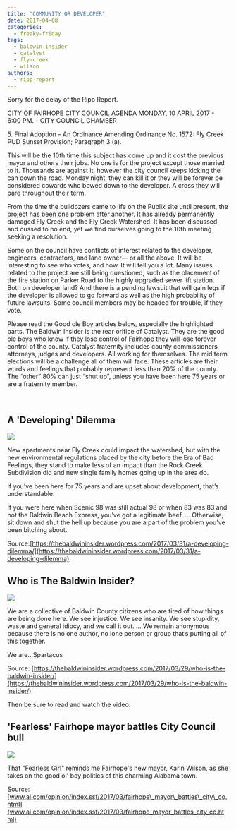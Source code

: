 ```yaml
---
title: "COMMUNITY OR DEVELOPER"
date: 2017-04-08
categories: 
  - freaky-friday
tags: 
  - baldwin-insider
  - catalyst
  - fly-creek
  - wilson
authors: 
  - ripp-report
---
```


Sorry for the delay of the Ripp Report.

CITY OF FAIRHOPE CITY COUNCIL AGENDA MONDAY, 10 APRIL 2017 - 6:00 PM. - CITY COUNCIL CHAMBER

5\. Final Adoption – An Ordinance Amending Ordinance No. 1572: Fly Creek PUD Sunset Provision; Paragraph 3 (a).

This will be the 10th time this subject has come up and it cost the previous mayor and others their jobs. No one is for the project except those married to it. Thousands are against it, however the city council keeps kicking the can down the road. Monday night, they can kill it or they will be forever be considered cowards who bowed down to the developer. A cross they will bare throughout their term.

From the time the bulldozers came to life on the Publix site until present, the project has been one problem after another. It has already permanently damaged Fly Creek and the Fly Creek Watershed. It has been discussed and cussed to no end, yet we find ourselves going to the 10th meeting seeking a resolution.

Some on the council have conflicts of interest related to the developer, engineers, contractors, and land owner— or all the above. It will be interesting to see who votes, and how. It will tell you a lot. Many issues related to the project are still being questioned, such as the placement of the fire station on Parker Road to the highly upgraded sewer lift station. Both on developer land? And there is a pending lawsuit that will gain legs if the developer is allowed to go forward as well as the high probability of future lawsuits. Some council members may be headed for trouble, if they vote.

Please read the Good ole Boy articles below, especially the highlighted parts. The Baldwin Insider is the rear orifice of Catalyst. They are the good ole boys who know if they lose control of Fairhope they will lose forever control of the county. Catalyst fraternity includes county commissioners, attorneys, judges and developers. All working for themselves. The mid term elections will be a challenge all of them will face. These articles are their words and feelings that probably represent less than 20% of the county. The “other” 80% can just “shut up”, unless you have been here 75 years or are a fraternity member.

 

## A 'Developing' Dilemma

![](https://cdn.rippreport.com/wp-content/uploads/2017/04/29257df78a1e7611f050b73ad5aa2a09c9679a471.jpeg)

New apartments near Fly Creek could impact the watershed, but with the new environmental regulations placed by the city before the Era of Bad Feelings, they stand to make less of an impact than the Rock Creek Subdivision did and new single family homes going up in the area do.

If you’ve been here for 75 years and are upset about development, that’s understandable.

If you were here when Scenic 98 was still actual 98 or when 83 was 83 and not the Baldwin Beach Express, you’ve got a legitimate beef. ... Otherwise, sit down and shut the hell up because you are a part of the problem you’ve been bitching about.

Source:[https://thebaldwininsider.wordpress.com/2017/03/31/a-developing-dilemma/](https://thebaldwininsider.wordpress.com/2017/03/31/a-developing-dilemma)

## Who is The Baldwin Insider?

![](https://cdn.rippreport.com/wp-content/uploads/2017/04/266e42aaf88a4af9d7b102ed0f2df62f389d85eb1.png)

We are a collective of Baldwin County citizens who are tired of how things are being done here. We see injustice. We see insanity. We see stupidity, waste and general idiocy, and we call it out. ... We remain anonymous because there is no one author, no lone person or group that’s putting all of this together.

We are...Spartacus

Source: [https://thebaldwininsider.wordpress.com/2017/03/29/who-is-the-baldwin-insider/](https://thebaldwininsider.wordpress.com/2017/03/29/who-is-the-baldwin-insider/)

Then be sure to read and watch the video:

## 'Fearless' Fairhope mayor battles City Council bull

![](https://cdn.rippreport.com/wp-content/uploads/2017/04/3-29fairhopegirlbulljpg-57513a22423de5ef.jpg)

That "Fearless Girl" reminds me Fairhope's new mayor, Karin Wilson, as she takes on the good ol' boy politics of this charming Alabama town.

Source: [www.al.com/opinion/index.ssf/2017/03/fairhope\_mayor\_battles\_city\_co.html](www.al.com/opinion/index.ssf/2017/03/fairhope_mayor_battles_city_co.html)
